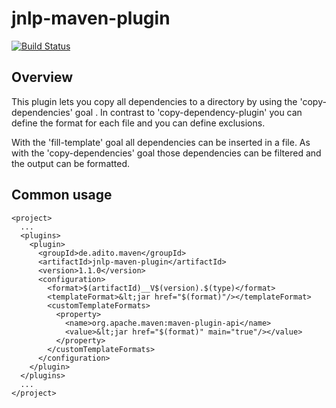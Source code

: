 # jnlp-maven-plugin
[![Build Status](https://travis-ci.org/aditosoftware/jnlp-maven-plugin.svg?branch=master)](https://travis-ci.org/aditosoftware/jnlp-maven-plugin)


Overview
--------
This plugin lets you copy all dependencies to a directory by using the 'copy-dependencies' goal . In contrast to 
'copy-dependency-plugin' you can define the format for each file and you can define exclusions.

With the 'fill-template' goal all dependencies can be inserted in a file. As with the 'copy-dependencies' goal those
dependencies can be filtered and the output can be formatted.



Common usage
------------
```
<project>
  ...
  <plugins>
    <plugin>
      <groupId>de.adito.maven</groupId>
      <artifactId>jnlp-maven-plugin</artifactId>
      <version>1.1.0</version>
      <configuration>
        <format>$(artifactId)__V$(version).$(type)</format>
        <templateFormat>&lt;jar href="$(format)"/></templateFormat>
        <customTemplateFormats>
          <property>
            <name>org.apache.maven:maven-plugin-api</name>
            <value>&lt;jar href="$(format)" main="true"/></value>
          </property>
        </customTemplateFormats>
      </configuration>
    </plugin>
  </plugins>
  ...
</project>
```
